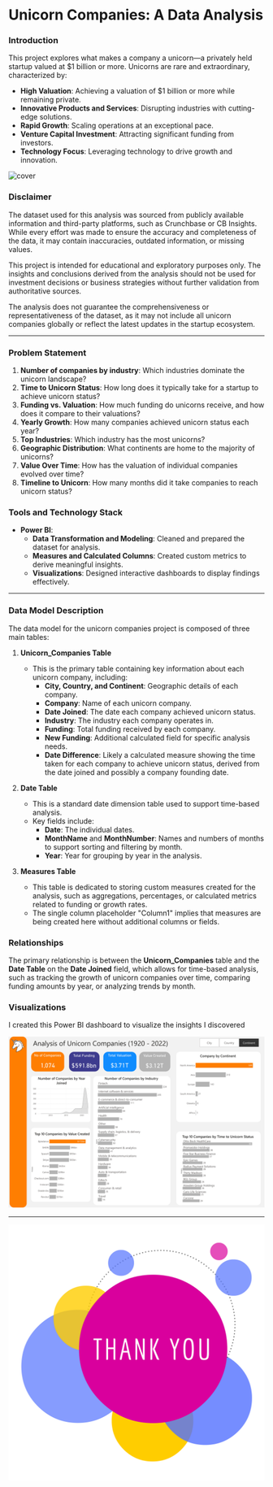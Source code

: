 # **Unicorn Companies: A Data Analysis**

### **Introduction**
This project explores what makes a company a unicorn—a privately held startup valued at $1 billion or more. Unicorns are rare and extraordinary, characterized by:
- **High Valuation**: Achieving a valuation of $1 billion or more while remaining private.  
- **Innovative Products and Services**: Disrupting industries with cutting-edge solutions.  
- **Rapid Growth**: Scaling operations at an exceptional pace.  
- **Venture Capital Investment**: Attracting significant funding from investors.  
- **Technology Focus**: Leveraging technology to drive growth and innovation.

![cover](images/unicorn_cover.jpg)

### **Disclaimer**  

The dataset used for this analysis was sourced from publicly available information and third-party platforms, such as Crunchbase or CB Insights. While every effort was made to ensure the accuracy and completeness of the data, it may contain inaccuracies, outdated information, or missing values.  

This project is intended for educational and exploratory purposes only. The insights and conclusions derived from the analysis should not be used for investment decisions or business strategies without further validation from authoritative sources.  

The analysis does not guarantee the comprehensiveness or representativeness of the dataset, as it may not include all unicorn companies globally or reflect the latest updates in the startup ecosystem.

---

### **Problem Statement**
1. **Number of companies by industry**: Which industries dominate the unicorn landscape?  
2. **Time to Unicorn Status**: How long does it typically take for a startup to achieve unicorn status?  
3. **Funding vs. Valuation**: How much funding do unicorns receive, and how does it compare to their valuations?  
4. **Yearly Growth**: How many companies achieved unicorn status each year?  
5. **Top Industries**: Which industry has the most unicorns?  
6. **Geographic Distribution**: What continents are home to the majority of unicorns?  
7. **Value Over Time**: How has the valuation of individual companies evolved over time?  
8. **Timeline to Unicorn**: How many months did it take companies to reach unicorn status?  

### **Tools and Technology Stack**
- **Power BI**: 
  - **Data Transformation and Modeling**: Cleaned and prepared the dataset for analysis.  
  - **Measures and Calculated Columns**: Created custom metrics to derive meaningful insights.  
  - **Visualizations**: Designed interactive dashboards to display findings effectively.  

---

### **Data Model Description**

The data model for the unicorn companies project is composed of three main tables:

1. **Unicorn_Companies Table**  
   - This is the primary table containing key information about each unicorn company, including:
     - **City, Country, and Continent**: Geographic details of each company.
     - **Company**: Name of each unicorn company.
     - **Date Joined**: The date each company achieved unicorn status.
     - **Industry**: The industry each company operates in.
     - **Funding**: Total funding received by each company.
     - **New Funding**: Additional calculated field for specific analysis needs.
     - **Date Difference**: Likely a calculated measure showing the time taken for each company to achieve unicorn status, derived from the date joined and possibly a company founding date.

2. **Date Table**  
   - This is a standard date dimension table used to support time-based analysis.
   - Key fields include:
     - **Date**: The individual dates.
     - **MonthName** and **MonthNumber**: Names and numbers of months to support sorting and filtering by month.
     - **Year**: Year for grouping by year in the analysis.

3. **Measures Table**  
   - This table is dedicated to storing custom measures created for the analysis, such as aggregations, percentages, or calculated metrics related to funding or growth rates.
   - The single column placeholder "Column1" implies that measures are being created here without additional columns or fields.

### **Relationships**
The primary relationship is between the **Unicorn_Companies** table and the **Date Table** on the **Date Joined** field, which allows for time-based analysis, such as tracking the growth of unicorn companies over time, comparing funding amounts by year, or analyzing trends by month.

### **Visualizations**

I created this Power BI dashboard to visualize the insights I discovered

![Row count check](assets/images/Unicorn_page-0001.jpg)

---
![Row count check](assets/images/thank-you.png)
